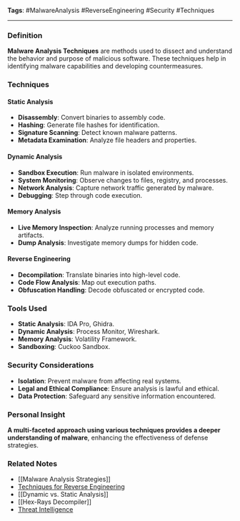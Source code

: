 **Tags**: #MalwareAnalysis #ReverseEngineering #Security #Techniques

---

### Definition

**Malware Analysis Techniques** are methods used to dissect and understand the behavior and purpose of malicious software. These techniques help in identifying malware capabilities and developing countermeasures.

### Techniques

#### Static Analysis

- **Disassembly**: Convert binaries to assembly code.
- **Hashing**: Generate file hashes for identification.
- **Signature Scanning**: Detect known malware patterns.
- **Metadata Examination**: Analyze file headers and properties.

#### Dynamic Analysis

- **Sandbox Execution**: Run malware in isolated environments.
- **System Monitoring**: Observe changes to files, registry, and processes.
- **Network Analysis**: Capture network traffic generated by malware.
- **Debugging**: Step through code execution.

#### Memory Analysis

- **Live Memory Inspection**: Analyze running processes and memory artifacts.
- **Dump Analysis**: Investigate memory dumps for hidden code.

#### Reverse Engineering

- **Decompilation**: Translate binaries into high-level code.
- **Code Flow Analysis**: Map out execution paths.
- **Obfuscation Handling**: Decode obfuscated or encrypted code.

### Tools Used

- **Static Analysis**: IDA Pro, Ghidra.
- **Dynamic Analysis**: Process Monitor, Wireshark.
- **Memory Analysis**: Volatility Framework.
- **Sandboxing**: Cuckoo Sandbox.

### Security Considerations

- **Isolation**: Prevent malware from affecting real systems.
- **Legal and Ethical Compliance**: Ensure analysis is lawful and ethical.
- **Data Protection**: Safeguard any sensitive information encountered.

### Personal Insight

**A multi-faceted approach using various techniques provides a deeper understanding of malware**, enhancing the effectiveness of defense strategies.

### Related Notes

- [[Malware Analysis Strategies]]
- [Techniques for Reverse Engineering](Techniques%20for%20Reverse%20Engineering.md)
- [[Dynamic vs. Static Analysis]]
- [[Hex-Rays Decompiler]]
- [Threat Intelligence](Threat%20Intelligence.md)